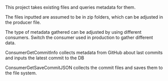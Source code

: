 This project takes existing files and queries metadata for them.

The files inputted are assumed to be in zip folders, which can be adjusted in the producer file.

The type of metadata gathered can be adjusted by using different consumers. Switch the consumer used in production to gather different data.

ConsumerGetCommitInfo collects metadata from GitHub about last commits and inputs the latest commit to the DB

ConsumerGetSaveCommitJSON collects the commit files and saves them to the file system.


